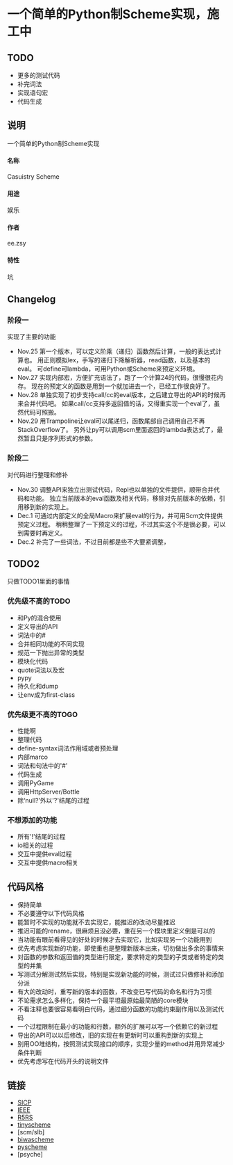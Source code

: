 一个简单的Python制Scheme实现，施工中
====================================

TODO
------
* 更多的测试代码
* 补完词法
* 实现语句宏
* 代码生成

说明
-----
一个简单的Python制Scheme实现

#### 名称
Casuistry Scheme

#### 用途
娱乐

#### 作者
ee.zsy

#### 特性
坑

Changelog
----------
### 阶段一
实现了主要的功能
*   Nov.25
    第一个版本，可以定义阶乘（递归）函数然后计算，一般的表达式计算也。
    用正则模拟lex，手写的递归下降解析器，read函数，以及基本的eval。
    可define可lambda，可用Python或Scheme来预定义环境。
*   Nov.27
    实现内部宏，方便扩充语法了，跑了一个计算24的代码，很慢很花内存。
    现在的预定义的函数是用到一个就加进去一个，已经工作很良好了。
*   Nov.28
    单独实现了初步支持call/cc的eval版本，之后建立导出的API的时候再来合并代码吧。
    如果call/cc支持多返回值的话，又得重实现一个eval了，虽然代码可照搬。
*   Nov.29
    用Trampoline让eval可以尾递归，函数尾部自己调用自己不再StackOverflow了。
    另外让py可以调用scm里面返回的lambda表达式了，最然暂且只是序列形式的参数。

### 阶段二
对代码进行整理和修补
*   Nov.30
    调整API来独立出测试代码，Repl也以单独的文件提供，顺带合并代码和功能。
    独立当前版本的eval函数及相关代码，移除对先前版本的依赖，引用移到新的实现上。
*   Dec.1
    可通过内部定义的全局Macro来扩展eval的行为，并可用Scm文件提供预定义过程。
    稍稍整理了一下预定义的过程，不过其实这个不是很必要，可以到需要时再定义。
*   Dec.2
    补完了一些词法，不过目前都是些不大要紧调整，

TODO2
------
只做TODO1里面的事情

### 优先级不高的TODO
* 和Py的混合使用
* 定义导出的API
* 词法中的#
* 合并相同功能的不同实现
* 规范一下抛出异常的类型
* 模块化代码
* quote词法以及宏
* pypy
* 持久化和dump
* 让env成为first-class

### 优先级更不高的TOGO
* 性能啊
* 整理代码
* define-syntax词法作用域或者预处理
* 内部marco
* 词法和句法中的'#'
* 代码生成
* 调用PyGame
* 调用HttpServer/Bottle
* 除‘null?’外以'?'结尾的过程

### 不想添加的功能
* 所有'!'结尾的过程
* io相关的过程
* 交互中提供eval过程
* 交互中提供macro相关

代码风格
----------
* 保持简单
* 不必要遵守以下代码风格
* 能暂时不实现的功能就不去实现它，能推迟的改动尽量推迟
* 推迟可能的rename，很麻烦且没必要，重在另一个模块里定义倒是可以的
* 当功能有眼前看得见的好处的时候才去实现它，比如实现另一个功能用到
* 优先考虑实现新的功能，即使重也是整理新版本出来，切勿做出多余的事情来
* 对函数的参数和返回值的类型进行限定，要求特定的类型的子类或者特定的类型的并集
* 写测试分解测试然后实现，特别是实现新功能的时候，测试过只做修补和添加分派
* 有大的改动时，重写新的版本的函数，不改变已写代码的命名和行为习惯
* 不论需求怎么多样化，保持一个最平坦最原始最简陋的core模块
* 不看注释也要很容易看明白代码，通过细分函数的功能约束副作用以及测试代码
* 一个过程限制在最小的功能和行数，额外的扩展可以写一个依赖它的新过程
* 导出的API可以以后修改，旧的实现在有更新时可以重构到新的实现上
* 别用OO堆结构，按照测试实现接口的顺序，实现少量的method并用异常减少条件判断
* 优先考虑写在代码开头的说明文件

链接
-----
* [SICP](http://mitpress.mit.edu/sicp/full-text/book/book.html)
* [IEEE](http://www.ieee.org/index.html)
* [R5RS](http://schemers.org/Documents/Standards/R5RS/)
* [tinyscheme](http://tinyscheme.sourceforge.net/)
* [scm/slb]
* [biwascheme](http://www.biwascheme.org/)
* [pyscheme](https://hkn.eecs.berkeley.edu/~dyoo/python/pyscheme/)
* [psyche]
